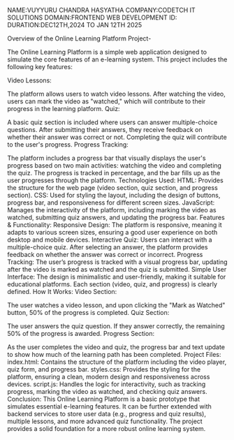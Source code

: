 NAME:VUYYURU CHANDRA HASYATHA
COMPANY:CODETCH IT SOLUTIONS
DOMAIN:FRONTEND WEB DEVELOPMENT
ID:
DURATION:DEC12TH,2024 TO JAN 12TH 2025

Overview of the Online Learning Platform Project-

The Online Learning Platform is a simple web application designed to simulate the core features of an e-learning system. This project includes the following key features:

Video Lessons:

The platform allows users to watch video lessons. After watching the video, users can mark the video as "watched," which will contribute to their progress in the learning platform.
Quiz:

A basic quiz section is included where users can answer multiple-choice questions. After submitting their answers, they receive feedback on whether their answer was correct or not. Completing the quiz will contribute to the user's progress.
Progress Tracking:

The platform includes a progress bar that visually displays the user's progress based on two main activities: watching the video and completing the quiz. The progress is tracked in percentage, and the bar fills up as the user progresses through the platform.
Technologies Used:
HTML: Provides the structure for the web page (video section, quiz section, and progress section).
CSS: Used for styling the layout, including the design of buttons, progress bar, and responsiveness for different screen sizes.
JavaScript: Manages the interactivity of the platform, including marking the video as watched, submitting quiz answers, and updating the progress bar.
Features & Functionality:
Responsive Design:
The platform is responsive, meaning it adapts to various screen sizes, ensuring a good user experience on both desktop and mobile devices.
Interactive Quiz:
Users can interact with a multiple-choice quiz. After selecting an answer, the platform provides feedback on whether the answer was correct or incorrect.
Progress Tracking:
The user’s progress is tracked with a visual progress bar, updating after the video is marked as watched and the quiz is submitted.
Simple User Interface:
The design is minimalistic and user-friendly, making it suitable for educational platforms. Each section (video, quiz, and progress) is clearly defined.
How It Works:
Video Section:

The user watches a video lesson, and upon clicking the "Mark as Watched" button, 50% of the progress is completed.
Quiz Section:

The user answers the quiz question. If they answer correctly, the remaining 50% of the progress is awarded.
Progress Section:

As the user completes the video and quiz, the progress bar and text update to show how much of the learning path has been completed.
Project Files:
index.html:
Contains the structure of the platform including the video player, quiz form, and progress bar.
styles.css:
Provides the styling for the platform, ensuring a clean, modern design and responsiveness across devices.
script.js:
Handles the logic for interactivity, such as tracking progress, marking the video as watched, and checking quiz answers.
Conclusion:
This Online Learning Platform is a basic prototype that simulates essential e-learning features. It can be further extended with backend services to store user data (e.g., progress and quiz results), multiple lessons, and more advanced quiz functionality. The project provides a solid foundation for a more robust online learning system.
